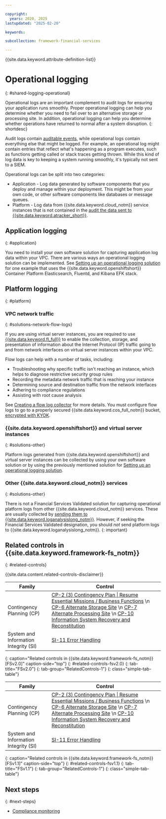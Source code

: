 ```yaml
---

copyright:
  years: 2020, 2025
lastupdated: "2025-02-20"

keywords:

subcollection: framework-financial-services

---
```


{{site.data.keyword.attribute-definition-list}}

# Operational logging
{: #shared-logging-operational}

Operational logs are an important complement to audit logs for ensuring your application runs smoothly. Proper operational logging can help you determine whether you need to fail over to an alternative storage or processing site. In addition, operational logging can help you determine whether operations have returned to normal after a system disruption.
{: shortdesc}

Audit logs contain [auditable events](/docs/framework-financial-services?topic=framework-financial-services-shared-logging-audit-provider#events), while operational logs contain everything else that might be logged. For example, an operational log might contain entries that reflect what's happening as a program executes, such as functions getting called or stack traces getting thrown. While this kind of log data is key to keeping a system running smoothly, it's typically not sent to a SIEM.

Operational logs can be split into two categories:

* Application - Log data generated by software components that you deploy and manage within your deployment. This might be from your own code, or other software components like databases or message queues.
* Platform - Log data from {{site.data.keyword.cloud_notm}} service instances that is not contained in the [audit the data sent to {{site.data.keyword.atracker_short}}](/docs/atracker?topic=atracker-cloud_services_atracker).

## Application logging
{: #application}

You need to install your own software solution for capturing application log data within your VPC. There are various ways an operational logging solution can be implemented. See [Setting up an operational logging solution](/docs/framework-financial-services?topic=framework-financial-services-vpc-architecture-logging-operational-tutorial) for one example that uses the {{site.data.keyword.openshiftshort}} Container Platform Elasticsearch, Fluentd, and Kibana EFK stack.

## Platform logging
{: #platform}

### VPC network traffic
{: #solutions-network-flow-logs}

If you are using virtual server instances, you are required to use [{{site.data.keyword.fl_full}}](/docs/vpc?topic=vpc-flow-logs) to enable the collection, storage, and presentation of information about the Internet Protocol (IP) traffic going to and from network interfaces on virtual server instances within your VPC.

Flow logs can help with a number of tasks, including:

* Troubleshooting why specific traffic isn't reaching an instance, which helps to diagnose restrictive security group rules
* Recording the metadata network traffic that is reaching your instance
* Determining source and destination traffic from the network interfaces
* Adhering to compliance regulations
* Assisting with root cause analysis

See [Creating a flow log collector](/docs/vpc?topic=vpc-ordering-flow-log-collector) for more details. You must configure flow logs to go to a properly secured {{site.data.keyword.cos_full_notm}} bucket, [encrypted with KYOK](/docs/framework-financial-services?topic=framework-financial-services-shared-encryption-at-rest).

### {{site.data.keyword.openshiftshort}} and virtual server instances
{: #solutions-other}

Platform logs generated from {{site.data.keyword.openshiftshort}} and virtual server instances can be collected by using your own software solution or by using the previously mentioned solution for [Setting up an operational logging solution](/docs/framework-financial-services?topic=framework-financial-services-vpc-architecture-logging-operational-tutorial).

### Other {{site.data.keyword.cloud_notm}} services
{: #solutions-other}

There is not a Financial Services Validated solution for capturing operational platform logs from other {{site.data.keyword.cloud_notm}} services. These are usually collected by [sending them to {{site.data.keyword.loganalysislong_notm}}](/docs/log-analysis?topic=log-analysis-cloud_services). However, if seeking the Financial Services Validated designation, you should _not_ send platform logs to {{site.data.keyword.loganalysislong_notm}}.
{: important}

## Related controls in {{site.data.keyword.framework-fs_notm}}
{: #related-controls}

{{site.data.content.related-controls-disclaimer}}

| Family              | Control                                           |
|---------------------|---------------------------------------------------|
| Contingency Planning (CP) | [CP-2 (3) Contingency Plan &#124; Resume Essential Missions / Business Functions](/docs/framework-financial-services-controls?topic=framework-financial-services-controls-cp-2.3) \n [CP-6 Alternate Storage Site](/docs/framework-financial-services-controls?topic=framework-financial-services-controls-cp-6) \n [CP-7	Alternate Processing Site](/docs/framework-financial-services-controls?topic=framework-financial-services-controls-cp-7) \n [CP-10 Information System Recovery and Reconstitution](/docs/framework-financial-services-controls?topic=framework-financial-services-controls-cp-10)  |
| System and Information Integrity (SI) | [SI-11 Error Handling](/docs/framework-financial-services-controls?topic=framework-financial-services-controls-si-11)    |
{: caption="Related controls in {{site.data.keyword.framework-fs_notm}} [FSv2.0]" caption-side="top"}
{: #related-controls-fsv2.0}
{: tab-title="FSv2.0"}
{: tab-group="RelatedControls-1"}
{: class="simple-tab-table"}


| Family              | Control                                           |
|---------------------|---------------------------------------------------|
| Contingency Planning (CP) | [CP-2 (3) Contingency Plan &#124; Resume Essential Missions / Business Functions](/docs/framework-financial-services-controls-fsv1-1?topic=framework-financial-services-controls-cp-2.3) \n [CP-6 Alternate Storage Site](/docs/framework-financial-services-controls-fsv1-1?topic=framework-financial-services-controls-cp-6) \n [CP-7	Alternate Processing Site](/docs/framework-financial-services-controls-fsv1-1?topic=framework-financial-services-controls-cp-7) \n [CP-10 Information System Recovery and Reconstitution](/docs/framework-financial-services-controls-fsv1-1?topic=framework-financial-services-controls-cp-10)  |
| System and Information Integrity (SI) | [SI-11 Error Handling](/docs/framework-financial-services-controls-fsv1-1?topic=framework-financial-services-controls-si-11)    |
{: caption="Related controls in {{site.data.keyword.framework-fs_notm}} [FSv1.1]" caption-side="top"}
{: #related-controls-fsv1.1}
{: tab-title="FSv1.1"}
{: tab-group="RelatedControls-1"}
{: class="simple-tab-table"}


## Next steps
{: #next-steps}

* [Compliance monitoring](/docs/framework-financial-services?topic=framework-financial-services-shared-monitoring-compliance)
